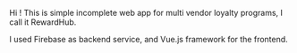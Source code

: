 Hi !
This is simple incomplete web app for multi vendor loyalty programs, I call it RewardHub.

I used Firebase as backend service, and Vue.js framework for the frontend.
